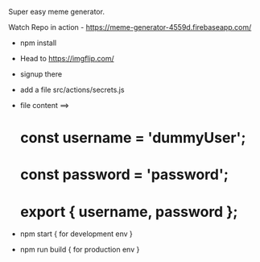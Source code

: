 Super easy meme generator.

Watch Repo in action - https://meme-generator-4559d.firebaseapp.com/

* npm install
* Head to https://imgflip.com/
* signup there
* add a file src/actions/secrets.js

* file content ==>

    # const username = 'dummyUser';
    # const password = 'password';

    # export { username, password };

* npm start   { for development env }
* npm run build { for production env }
